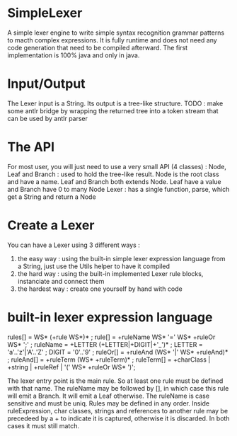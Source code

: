 # SimpleLexer
A simple lexer engine to write simple syntax recognition grammar patterns to macth complex expressions. It is fully runtime and does not need any code generation that need to be compiled afterward. The first implementation is 100% java and only in java.

# Input/Output
The Lexer input is a String. Its output is a tree-like structure.
TODO : make some antlr bridge by wrapping the returned tree into a token stream that can be used by antlr parser

# The API
For most user, you will just need to use a very small API (4 classes) :
Node, Leaf and Branch : used to hold the tree-like result. Node is the root class and have a name. Leaf and Branch both extends Node. Leaf have a value and Branch have 0 to many Node
Lexer : has a single function, parse, which get a String and return a Node

# Create a Lexer
You can have a Lexer using 3 different ways :
  1) the easy way : using the built-in simple lexer expression language from a String, just use the Utils helper to have it compiled 
  2) the hard way : using the built-in implemented Lexer rule blocks, instanciate and connect them
  3) the hardest way : create one yourself by hand with code

# built-in lexer expression language
rules[] = WS* (+rule WS*)* ;
rule[] = +ruleName WS* '=' WS* +ruleOr WS* ';' ;
ruleName = +LETTER (+LETTER|+DIGIT|+'_')* ;
LETTER = 'a'..'z'|'A'..'Z' ;
DIGIT = '0'..'9' ;
ruleOr[] = +ruleAnd (WS* '|' WS* +ruleAnd)* ;
ruleAnd[] = +ruleTerm (WS* +ruleTerm)* ;
ruleTerm[] = +charClass | +string | +ruleRef | '(' WS* +ruleOr WS* ')';

The lexer entry point is the main rule. So at least one rule must be defined with that name.
The ruleName may be followed by [], in which case this rule will emit a Branch. It will emit a Leaf otherwise.
The ruleName is case sensitive and must be uniq.
Rules may be defined in any order.
Inside ruleExpression, char classes, strings and references to another rule may be precedeed by a + to indicate it is captured, otherwise it is discarded. In both cases it must still match.

